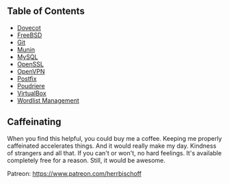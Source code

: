 ## Table of Contents

- [Dovecot](dovecot.md)
- [FreeBSD](freebsd.md)
- [Git](git.md)
- [Munin](munin.md)
- [MySQL](mysql.md)
- [OpenSSL](openssl.md)
- [OpenVPN](openvpn.md)
- [Postfix](postfix.md)
- [Poudriere](poudriere-armv6-howto.md)
- [VirtualBox](virtualbox.md)
- [Wordlist Management](wordlists.md)

## Caffeinating

When you find this helpful, you could buy me a coffee. Keeping me properly caffeinated accelerates things. And it would really make my day. Kindness of strangers and all that. If you can't or won't, no hard feelings. It's available completely free for a reason. Still, it would be awesome.

Patreon: https://www.patreon.com/herrbischoff
